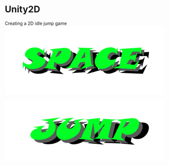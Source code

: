 # Unity2D
Creating a 2D idle jump game
![alt text](https://github.com/p18vogd/Unity2D/blob/main/SpaceJump/Assets/Art/space.png)

![alt text](https://github.com/p18vogd/Unity2D/blob/main/SpaceJump/Assets/Art/jump.png)
